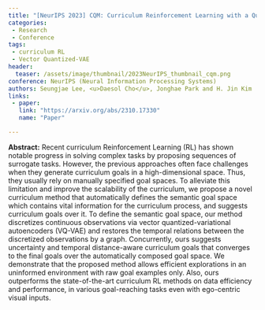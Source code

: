 ```yaml
---
title: "[NeurIPS 2023] CQM: Curriculum Reinforcement Learning with a Quantized World Model"
categories:
 - Research
 - Conference
tags:
 - curriculum RL
 - Vector Quantized-VAE
header:
  teaser: /assets/image/thumbnail/2023NeurIPS_thumbnail_cqm.png
conference: NeurIPS (Neural Information Processing Systems)
authors: Seungjae Lee, <u>Daesol Cho</u>, Jonghae Park and H. Jin Kim
links:
 - paper: 
   link: "https://arxiv.org/abs/2310.17330"
   name: "Paper"

---
```



**Abstract:** Recent curriculum Reinforcement Learning (RL) has shown notable progress in solving complex tasks by proposing sequences of surrogate tasks. However, the previous approaches often face challenges when they generate curriculum goals in a high-dimensional space. Thus, they usually rely on manually specified goal spaces. To alleviate this limitation and improve the scalability of the curriculum, we propose a novel curriculum method that automatically defines the semantic goal space which contains vital information for the curriculum process, and suggests curriculum goals over it. To define the semantic goal space, our method discretizes continuous observations via vector quantized-variational autoencoders (VQ-VAE) and restores the temporal relations between the discretized observations by a graph. Concurrently, ours suggests uncertainty and temporal distance-aware curriculum goals that converges to the final goals over the automatically composed goal space. We demonstrate that the proposed method allows efficient explorations in an uninformed environment with raw goal examples only. Also, ours outperforms the state-of-the-art curriculum RL methods on data efficiency and performance, in various goal-reaching tasks even with ego-centric visual inputs.